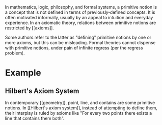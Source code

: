 In mathematics, logic, philosophy, and formal systems, a primitive notion is a concept that is not defined in terms of previously-defined concepts. It is often motivated informally, usually by an appeal to intuition and everyday experience. In an axiomatic theory, relations between primitive notions are restricted by [[axioms]].

Some authors refer to the latter as "defining" primitive notions by one or more axioms, but this can be misleading. Formal theories cannot dispense with primitive notions, under pain of infinite regress (per the regress problem).
# Example
## Hilbert's Axiom System
In contemporary [[geometry]], point, line, and contains are some primitive notions. In [[Hilbert's axiom system]], instead of attempting to define them, their interplay is ruled by axioms like "For every two points there exists a line that contains them both".